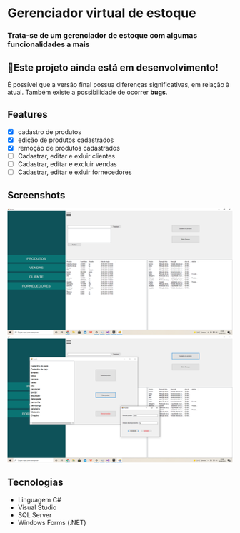 # Gerenciador virtual de estoque
### Trata-se de um gerenciador de estoque com algumas funcionalidades a mais



## 🚩Este projeto ainda está em desenvolvimento!
É possível que a versão final possua diferenças significativas, em relação à atual. Também existe a possibilidade de ocorrer **bugs**. 

## Features
- [x] cadastro de produtos
- [x] edição de produtos cadastrados
- [x] remoção de produtos cadastrados
- [ ] Cadastrar, editar e exluir clientes
- [ ] Cadastrar, editar e excluir vendas
- [ ] Cadastrar, editar e exluir fornecedores
## Screenshots
<img src="screenshots/Captura de Tela (29).png">
<img src="screenshots/Captura de Tela (31).png">

## Tecnologias
* Linguagem C#
* Visual Studio
* SQL Server
* Windows Forms (.NET)

